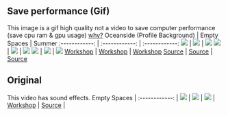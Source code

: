 ## Save performance (Gif)
This image is a gif high quality not a video to save computer performance (save cpu ram & gpu usage) [why?](../../wiki/original-vs-gif)
Oceanside (Profile Background) | Empty Spaces | Summer
:------------: | :------------: | :------------:
![][Oceanside] | ![][Empty Spaces Gif] | ![][Summer Gif]
![][Oceanside line1] | ![][Empty Spaces Gif line1] | ![][Summer Gif line1]
![][Oceanside line2] | ![][Empty Spaces Gif line2] | ![][Summer Gif line2]
[Workshop][Oceanside Workshop] | [Workshop][Empty Spaces Gif Workshop] | [Workshop][Summer Gif Workshop]
[Source][Oceanside Source] | [Source][Empty Spaces Gif Source] | [Source][Summer Gif Source]

[Oceanside]: ./Oceanside%20(Profile%20Background)/preview.gif
[Oceanside line1]: https://img.shields.io/steam/release-date/2511734736?style=for-the-badge
[Oceanside line2]: https://img.shields.io/steam/downloads/2511734736?style=for-the-badge
[Oceanside Workshop]: https://steamcommunity.com/sharedfiles/filedetails/?id=2511734736
[Oceanside Source]: Oceanside%20(Profile%20Background)/README.md

[Empty Spaces Gif]: ./Empty%20Spaces%20Gif/preview.gif
[Empty Spaces Gif line1]: https://img.shields.io/steam/release-date/2512619306?style=for-the-badge
[Empty Spaces Gif line2]: https://img.shields.io/steam/downloads/2512619306?style=for-the-badge
[Empty Spaces Gif Workshop]: https://steamcommunity.com/sharedfiles/filedetails/?id=2512619306
[Empty Spaces Gif Source]: Empty%20Spaces%20Gif/README.md

[Summer Gif]: ./Summer%20Gif/preview.gif
[Summer Gif line1]: https://img.shields.io/steam/release-date/2513351193?style=for-the-badge
[Summer Gif line2]: https://img.shields.io/steam/downloads/2513351193?style=for-the-badge
[Summer Gif Workshop]: https://steamcommunity.com/sharedfiles/filedetails/?id=2513351193
[Summer Gif Source]: /Summer%20Gif/README.md

## Original
This video has sound effects.
Empty Spaces | 
:------------: | 
![][Empty Spaces] | 
![][Empty Spaces line1] | 
![][Empty Spaces line2] | 
[Workshop][Empty Spaces Workshop] | 
[Source][Empty Spaces Source] | 

[Empty Spaces]: ./Empty%20Spaces/preview.gif
[Empty Spaces line1]: https://img.shields.io/steam/release-date/2512601546?style=for-the-badge
[Empty Spaces line2]: https://img.shields.io/steam/downloads/2512601546?style=for-the-badge
[Empty Spaces Workshop]: https://steamcommunity.com/sharedfiles/filedetails/?id=2512601546
[Empty Spaces Source]: Empty%20Spaces/README.md
